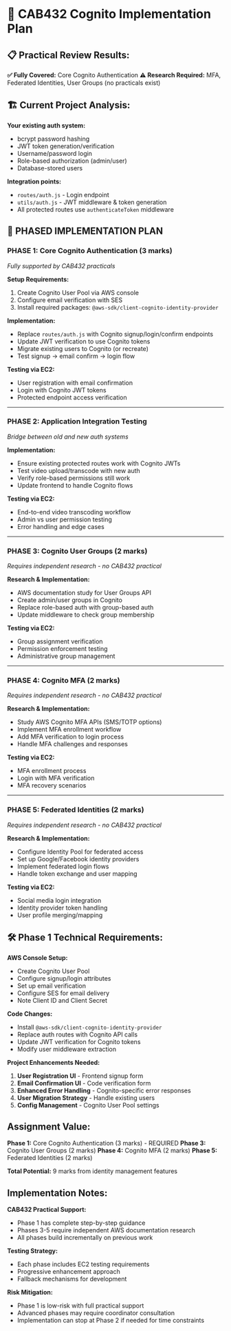 # 🎯 CAB432 Cognito Implementation Plan

## **📋 Practical Review Results:**

**✅ Fully Covered:** Core Cognito Authentication
**⚠️ Research Required:** MFA, Federated Identities, User Groups (no practicals exist)

## **🏗️ Current Project Analysis:**

**Your existing auth system:**
- bcrypt password hashing
- JWT token generation/verification
- Username/password login
- Role-based authorization (admin/user)
- Database-stored users

**Integration points:**
- `routes/auth.js` - Login endpoint
- `utils/auth.js` - JWT middleware & token generation
- All protected routes use `authenticateToken` middleware

## **📅 PHASED IMPLEMENTATION PLAN**

### **PHASE 1: Core Cognito Authentication (3 marks)**
*Fully supported by CAB432 practicals*

**Setup Requirements:**
1. Create Cognito User Pool via AWS console
2. Configure email verification with SES
3. Install required packages: `@aws-sdk/client-cognito-identity-provider`

**Implementation:**
- Replace `routes/auth.js` with Cognito signup/login/confirm endpoints
- Update JWT verification to use Cognito tokens
- Migrate existing users to Cognito (or recreate)
- Test signup → email confirm → login flow

**Testing via EC2:**
- User registration with email confirmation
- Login with Cognito JWT tokens
- Protected endpoint access verification

---

### **PHASE 2: Application Integration Testing**
*Bridge between old and new auth systems*

**Implementation:**
- Ensure existing protected routes work with Cognito JWTs
- Test video upload/transcode with new auth
- Verify role-based permissions still work
- Update frontend to handle Cognito flows

**Testing via EC2:**
- End-to-end video transcoding workflow
- Admin vs user permission testing
- Error handling and edge cases

---

### **PHASE 3: Cognito User Groups (2 marks)**
*Requires independent research - no CAB432 practical*

**Research & Implementation:**
- AWS documentation study for User Groups API
- Create admin/user groups in Cognito
- Replace role-based auth with group-based auth
- Update middleware to check group membership

**Testing via EC2:**
- Group assignment verification
- Permission enforcement testing
- Administrative group management

---

### **PHASE 4: Cognito MFA (2 marks)**
*Requires independent research - no CAB432 practical*

**Research & Implementation:**
- Study AWS Cognito MFA APIs (SMS/TOTP options)
- Implement MFA enrollment workflow
- Add MFA verification to login process
- Handle MFA challenges and responses

**Testing via EC2:**
- MFA enrollment process
- Login with MFA verification
- MFA recovery scenarios

---

### **PHASE 5: Federated Identities (2 marks)**
*Requires independent research - no CAB432 practical*

**Research & Implementation:**
- Configure Identity Pool for federated access
- Set up Google/Facebook identity providers
- Implement federated login flows
- Handle token exchange and user mapping

**Testing via EC2:**
- Social media login integration
- Identity provider token handling
- User profile merging/mapping

## **🛠️ Phase 1 Technical Requirements:**

**AWS Console Setup:**
- Create Cognito User Pool
- Configure signup/login attributes
- Set up email verification
- Configure SES for email delivery
- Note Client ID and Client Secret

**Code Changes:**
- Install `@aws-sdk/client-cognito-identity-provider`
- Replace auth routes with Cognito API calls
- Update JWT verification for Cognito tokens
- Modify user middleware extraction

**Project Enhancements Needed:**
1. **User Registration UI** - Frontend signup form
2. **Email Confirmation UI** - Code verification form
3. **Enhanced Error Handling** - Cognito-specific error responses
4. **User Migration Strategy** - Handle existing users
5. **Config Management** - Cognito User Pool settings

## **Assignment Value:**

**Phase 1:** Core Cognito Authentication (3 marks) - REQUIRED
**Phase 3:** Cognito User Groups (2 marks)
**Phase 4:** Cognito MFA (2 marks)
**Phase 5:** Federated Identities (2 marks)

**Total Potential:** 9 marks from identity management features

## **Implementation Notes:**

**CAB432 Practical Support:**
- Phase 1 has complete step-by-step guidance
- Phases 3-5 require independent AWS documentation research
- All phases build incrementally on previous work

**Testing Strategy:**
- Each phase includes EC2 testing requirements
- Progressive enhancement approach
- Fallback mechanisms for development

**Risk Mitigation:**
- Phase 1 is low-risk with full practical support
- Advanced phases may require coordinator consultation
- Implementation can stop at Phase 2 if needed for time constraints